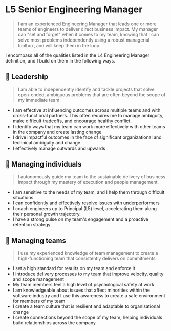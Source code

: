 # L5 Senior Engineering Manager

> I am an experienced Engineering Manager that leads one or more teams of engineers to deliver direct business impact. My manager can "set and forget" when it comes to my team, knowing that I can solve most problems independently using a robust managerial toolbox, and will keep them in the loop.

I encompass all of the qualities listed in the L4 Engineering Manager definition, and I build on them in the following ways.

## :triangular_flag_on_post: Leadership
> I am able to independently identify and tackle projects that solve open-ended, ambiguous problems that are often beyond the scope of my immediate team.

- I am effective at influencing outcomes across multiple teams and with cross-functional partners. This often requires me to manage ambiguity, make difficult tradeoffs, and encourage healthy conflict.
- I identify ways that my team can work more effectively with other teams in the company and create lasting change
- I drive impactful outcomes in the face of significant organizational and technical ambiguity and change.
- I effectively manage outwards and upwards

## :deciduous_tree: Managing individuals
> I autonomously guide my team to the sustainable delivery of business impact through my mastery of execution and people management.

- I am sensitive to the needs of my team, and I help them through difficult situations
- I can confidently and effectively resolve issues with underperformers
- I coach engineers up to Principal (L5) level, accelerating them along their personal growth trajectory.
- I have a strong pulse on my team's engagement and a proactive retention strategy

## :octopus: Managing teams
> I use my experienced knowledge of team management to create a high-functioning team that consistently delivers on commitments

- I set a high standard for results on my team and enforce it
- I introduce delivery processes to my team that improve velocity, quality and scope management
- My team members feel a high level of psychological safety at work
- I am knowledgeable about issues that affect minorities within the software industry and I use this awareness to create a safe environment for members of my team
- I create a team culture that is resilient and adaptable to organisational change
- I create connections beyond the scope of my team, helping individuals build relationships across the company
